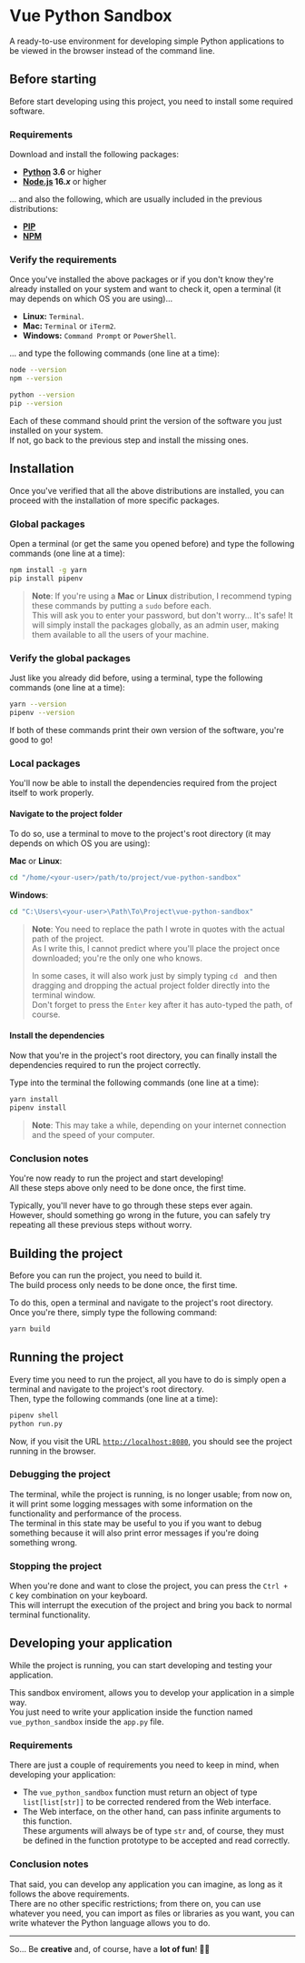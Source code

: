 # Vue Python Sandbox

A ready-to-use environment for developing simple Python applications
to be viewed in the browser instead of the command line.

## Before starting

Before start developing using this project, you need to install some required software.

### Requirements

Download and install the following packages:

- **[Python](https://www.python.org/downloads/) 3.6** or higher
- **[Node.js](https://nodejs.org/en/) 16.*x*** or higher

... and also the following, which are usually included in the previous distributions:

- **[PIP](https://pypi.org/project/pip/)**
- **[NPM](https://docs.npmjs.com/downloading-and-installing-node-js-and-npm)**

### Verify the requirements

Once you've installed the above packages or if you don't know they're already installed on your system and want to check it, open a terminal (it may depends on which OS you are using)...

- **Linux:** `Terminal`.
- **Mac:** `Terminal` or `iTerm2`.
- **Windows:** `Command Prompt` or `PowerShell`.

... and type the following commands (one line at a time):

```sh
node --version
npm --version

python --version
pip --version
```

Each of these command should print the version of the software you just installed on your system.  
If not, go back to the previous step and install the missing ones.

## Installation

Once you've verified that all the above distributions are installed, you can proceed with the installation of more specific packages.

### Global packages

Open a terminal (or get the same you opened before) and type the following commands (one line at a time):

```sh
npm install -g yarn
pip install pipenv
```

> **Note**: If you're using a **Mac** or **Linux** distribution, I recommend typing these commands by putting a `sudo` before each.  
> This will ask you to enter your password, but don't worry... It's safe!
> It will simply install the packages globally, as an admin user, making them available to all the users of your machine.

### Verify the global packages

Just like you already did before, using a terminal, type the following commands (one line at a time):

```sh
yarn --version
pipenv --version
```

If both of these commands print their own version of the software, you're good to go!

### Local packages

You'll now be able to install the dependencies required from the project itself to work properly.

#### Navigate to the project folder

To do so, use a terminal to move to the project's root directory (it may depends on which OS you are using):

**Mac** or **Linux**:

```sh
cd "/home/<your-user>/path/to/project/vue-python-sandbox"
```

**Windows**:
```sh
cd "C:\Users\<your-user>\Path\To\Project\vue-python-sandbox"
```

> **Note**: You need to replace the path I wrote in quotes with the actual path of the project.  
> As I write this, I cannot predict where you'll place the project once downloaded; you're the only one who knows.
>
> In some cases, it will also work just by simply typing `cd ` and then dragging and dropping the actual project folder directly into the terminal window.  
> Don't forget to press the `Enter` key after it has auto-typed the path, of course. 

#### Install the dependencies

Now that you're in the project's root directory, you can finally install the dependencies required to run the project correctly.

Type into the terminal the following commands (one line at a time):

```sh
yarn install
pipenv install
```

> **Note**: This may take a while, depending on your internet connection and the speed of your computer.

### Conclusion notes

You're now ready to run the project and start developing!  
All these steps above only need to be done once, the first time.

Typically, you'll never have to go through these steps ever again.  
However, should something go wrong in the future, you can safely try repeating all these previous steps without worry.

## Building the project

Before you can run the project, you need to build it.  
The build process only needs to be done once, the first time.

To do this, open a terminal and navigate to the project's root directory.  
Once you're there, simply type the following command:

```sh
yarn build
```

## Running the project

Every time you need to run the project, all you have to do is simply open a terminal and navigate to the project's root directory.  
Then, type the following commands (one line at a time):

```sh
pipenv shell
python run.py
```

Now, if you visit the URL [`http://localhost:8080`](http://localhost:8080), you should see the project running in the browser.

### Debugging the project
The terminal, while the project is running, is no longer usable; from now on, it will print some logging messages with some information on the functionality and performance of the process.  
The terminal in this state may be useful to you if you want to debug something because it will also print error messages if you're doing something wrong.

### Stopping the project
When you're done and want to close the project, you can press the `Ctrl + C` key combination on your keyboard.  
This will interrupt the execution of the project and bring you back to normal terminal functionality.

## Developing your application

While the project is running, you can start developing and testing your application.

This sandbox enviroment, allows you to develop your application in a simple way.  
You just need to write your application inside the function named `vue_python_sandbox` inside the `app.py` file.

### Requirements

There are just a couple of requirements you need to keep in mind, when developing your application:
- The `vue_python_sandbox` function must return an object of type `list[list[str]]` to be corrected rendered from the Web interface.
- The Web interface, on the other hand, can pass infinite arguments to this function.  
These arguments will always be of type `str` and, of course, they must be defined in the function prototype to be accepted and read correctly.

### Conclusion notes

That said, you can develop any application you can imagine, as long as it follows the above requirements.  
There are no other specific restrictions; from there on, you can use whatever you need, you can import as files or libraries as you want, you can write whatever the Python language allows you to do.

---

So... Be **creative** and, of course, have a **lot of fun**! 🚀🤩
